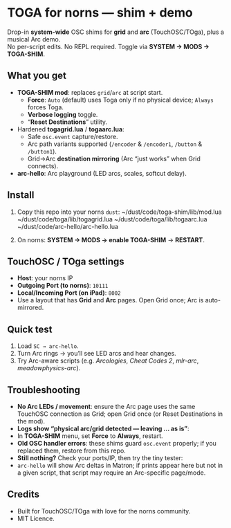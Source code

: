 # TOGA for norns — shim + demo

Drop-in **system-wide** OSC shims for **grid** and **arc** (TouchOSC/TOga), plus a musical Arc demo.  
No per-script edits. No REPL required. Toggle via **SYSTEM → MODS → TOGA-SHIM**.

## What you get
- **TOGA-SHIM mod**: replaces `grid`/`arc` at script start.
  - **Force**: `Auto` (default) uses Toga only if no physical device; `Always` forces Toga.
  - **Verbose logging** toggle.
  - “**Reset Destinations**” utility.
- Hardened **togagrid.lua** / **togaarc.lua**:
  - Safe `osc.event` capture/restore.
  - Arc path variants supported (`/encoder` & `/encoder1`, `/button` & `/button1`).
  - Grid→Arc **destination mirroring** (Arc “just works” when Grid connects).
- **arc-hello**: Arc playground (LED arcs, scales, softcut delay).

## Install
1. Copy this repo into your norns `dust`:
~/dust/code/toga-shim/lib/mod.lua
~/dust/code/toga/lib/togagrid.lua
~/dust/code/toga/lib/togaarc.lua
~/dust/code/arc-hello/arc-hello.lua

2. On norns: **SYSTEM → MODS → enable TOGA-SHIM** → **RESTART**.

## TouchOSC / TOga settings
- **Host**: your norns IP
- **Outgoing Port (to norns)**: `10111`
- **Local/Incoming Port (on iPad)**: `8002`
- Use a layout that has **Grid** and **Arc** pages. Open Grid once; Arc is auto-mirrored.

## Quick test
1. Load `SC → arc-hello`.
2. Turn Arc rings → you’ll see LED arcs and hear changes.
3. Try Arc-aware scripts (e.g. *Arcologies*, *Cheat Codes 2*, *mlr-arc*, *meadowphysics-arc*).

## Troubleshooting
- **No Arc LEDs / movement**: ensure the Arc page uses the same TouchOSC connection as Grid; open Grid once (or Reset Destinations in the mod).
- **Logs show “physical arc/grid detected — leaving … as is”**:
- In **TOGA-SHIM** menu, set **Force** to **Always**, restart.
- **Old OSC handler errors**: these shims guard `osc.event` properly; if you replaced them, restore from this repo.
- **Still nothing?** Check your ports/IP, then try the tiny tester:
- `arc-hello` will show Arc deltas in Matron; if prints appear here but not in a given script, that script may require an Arc-specific page/mode.

## Credits
- Built for TouchOSC/TOga with love for the norns community.
- MIT Licence.
